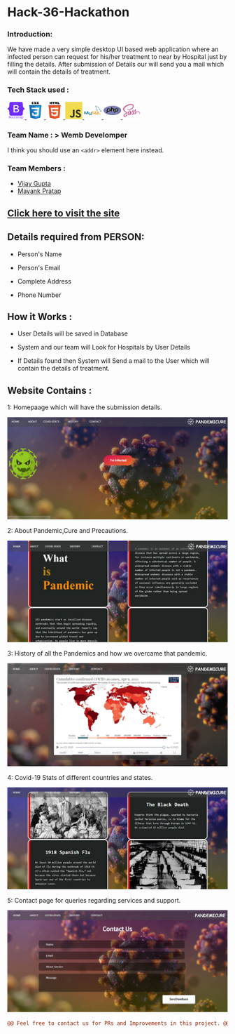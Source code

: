 # Hack-36-Hackathon


<h3 align="left">Introduction:</h3>


We have made a very simple desktop UI based web application where an infected person can request for his/her treatment to near by Hospital just by filling the details.
After submission of Details our will send you a mail which will contain the details of treatment.




<h3 align="left">Tech Stack used :</h3> 


<p align="left"> <a href="https://getbootstrap.com" target="_blank"> <img src="https://raw.githubusercontent.com/devicons/devicon/master/icons/bootstrap/bootstrap-plain-wordmark.svg" alt="bootstrap" width="40" height="40"/> </a> <a href="https://www.w3schools.com/css/" target="_blank"> <img src="https://raw.githubusercontent.com/devicons/devicon/master/icons/css3/css3-original-wordmark.svg" alt="css3" width="40" height="40"/> </a> <a href="https://www.w3.org/html/" target="_blank"> <img src="https://raw.githubusercontent.com/devicons/devicon/master/icons/html5/html5-original-wordmark.svg" alt="html5" width="40" height="40"/> </a> <a href="https://developer.mozilla.org/en-US/docs/Web/JavaScript" target="_blank"> <img src="https://raw.githubusercontent.com/devicons/devicon/master/icons/javascript/javascript-original.svg" alt="javascript" width="40" height="40"/> </a> <a href="https://www.mysql.com/" target="_blank"> <img src="https://raw.githubusercontent.com/devicons/devicon/master/icons/mysql/mysql-original-wordmark.svg" alt="mysql" width="40" height="40"/> </a> <a href="https://www.php.net" target="_blank"> <img src="https://raw.githubusercontent.com/devicons/devicon/master/icons/php/php-original.svg" alt="php" width="40" height="40"/> </a> <a href="https://sass-lang.com" target="_blank"> <img src="https://raw.githubusercontent.com/devicons/devicon/master/icons/sass/sass-original.svg" alt="sass" width="40" height="40"/> </a> </p>


<h3 align="left"> Team Name : > Wemb Develomper</h3> 

I think you should use an
`<addr>` element here instead.

<h3 align="left">Team Members : </h3> 

 -  [Vijay Gupta](https://github.com/vijaygupta18)
 -  [Mayank Pratap](https://github.com/mynkprtp)


##  [Click here to visit the site](https://pandemicure.herokuapp.com/)



## Details required from PERSON:

+ Person's Name

+ Person's Email

+ Complete Address

+ Phone Number

## How it Works :

- User Details will be saved in Database

- System and our team will Look for Hospitals by User Details

- If Details found then System will Send a mail to the User which will contain the details of treatment.


## Website Contains :

1: Homepaage which will have the submission details.
<br>

![Homepage](images/1.JPG)

2: About Pandemic,Cure and Precautions.

![About](images/2.JPG)

3: History of all the Pandemics and how we overcame that pandemic.

![History](images/3.JPG)

4: Covid-19 Stats of different countries and states.

![Covid stats](images/4.JPG)

5: Contact page for queries regarding services and support.

![Contact](images/5.JPG)


```diff
@@ Feel free to contact us for PRs and Improvements in this project. @@

